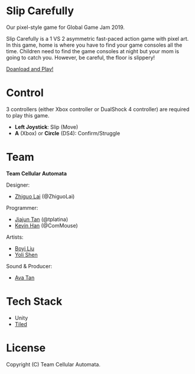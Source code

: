 # Slip Carefully

Our pixel-style game for Global Game Jam 2019.

Slip Carefully is a 1 VS 2 asymmetric fast-paced action game with pixel art. In this game, home is where you have to find your game consoles all the time. Children need to find the game consoles at night but your mom is going to catch you. However, be careful, the floor is slippery!

[Doanload and Play!](https://globalgamejam.org/2019/games/slip-carefully)

# Control

3 controllers (either Xbox controller or DualShock 4 controller) are required to play this game.

- __Left Joystick__: Slip (Move)
- __A__ (Xbox) or __Circle__ (DS4): Confirm/Struggle

# Team

__Team Cellular Automata__

Designer:

- [Zhiguo Lai](https://www.laizhiguo.com/) (@ZhiguoLai)

Programmer:

- [Jiajun Tan](https://www.jiajun-tan.com/) (@tplatina)
- [Kevin Han](https://about.commouse.me) (@ComMouse)

Artists:

- [Boyi Liu](https://www.boyi.design/)
- [Yoli Shen](https://www.artstation.com/yoli)

Sound & Producer:
- [Ava Tan](https://www.chenchentan.com/)

# Tech Stack

- Unity
- [Tiled](https://www.mapeditor.org/)

# License

Copyright (C) Team Cellular Automata.